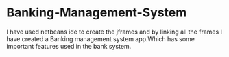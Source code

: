 # Banking-Management-System
I have used netbeans ide to create the jframes and by linking all the frames I have created a Banking management system app.Which has some important features used in the bank system.
